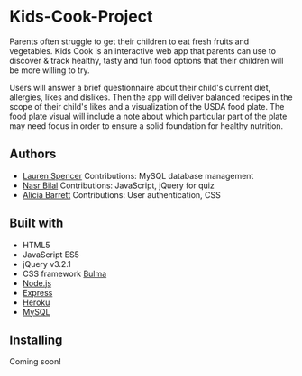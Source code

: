 # Kids-Cook-Project

Parents often struggle to get their children to eat fresh fruits and vegetables. Kids Cook is an interactive web app that parents can use to discover & track healthy, tasty and fun food options that their children will be more willing to try.

Users will answer a brief questionnaire about their child's current diet, allergies, likes and dislikes. Then the app will deliver balanced recipes in the scope of their child's likes and a visualization of the USDA food plate. The food plate visual will include a note about which particular part of the plate may need focus in order to ensure a solid foundation for healthy nutrition.


## Authors

* [Lauren Spencer](https://github.com/lspencer3)
Contributions: MySQL database management
* [Nasr Bilal](https://github.com/nbilal27)
Contributions: JavaScript, jQuery for quiz
* [Alicia Barrett](https://github.com/aliciawyse)
Contributions: User authentication, CSS

## Built with

* HTML5
* JavaScript ES5
* jQuery v3.2.1
* CSS framework [Bulma](https://bulma.io/)
* [Node.js](https://nodejs.org/en/)
* [Express](https://expressjs.com/)
* [Heroku](https://www.heroku.com/)
* [MySQL](https://www.mysql.com/)


## Installing

Coming soon!
